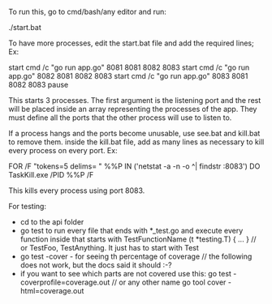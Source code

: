 To run this, go to cmd/bash/any editor and run:

./start.bat

To have more processes, edit the start.bat file and add the required lines;
Ex:

start cmd /c "go run app.go" 8081 8081 8082 8083
start cmd /c "go run app.go" 8082 8081 8082 8083
start cmd /c "go run app.go" 8083 8081 8082 8083
pause


This starts 3 processes. The first argument is the listening port and the rest will be placed inside an array representing the processes of the app. They must define all the ports that the other process will use to listen to.


If a process hangs and the ports become unusable, use see.bat and kill.bat to remove them.
inside the kill.bat file, add as many lines as necessary to kill every process on every port.
Ex:

FOR /F "tokens=5 delims= " %%P IN ('netstat -a -n -o ^| findstr :8083') DO TaskKill.exe /PID %%P /F

This kills every process using port 8083.


For testing:
- cd to the api folder
- go test to run every file that ends with *_test.go and execute every function inside that
 starts with TestFunctionName (t *testing.T) { ... }
 // or TestFoo, TestAnything. It just has to start with Test
- go test -cover - for seeing th percentage of coverage
// the following does not work, but the docs said it should :-?
- if you want to see which parts are not covered use this:
go test -coverprofile=coverage.out // or any other name
go tool cover -html=coverage.out
